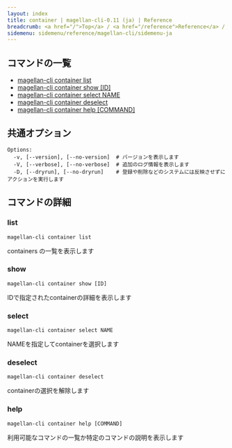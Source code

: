 ```yaml
---
layout: index
title: container | magellan-cli-0.11 (ja) | Reference
breadcrumb: <a href="/">Top</a> / <a href="/reference">Reference</a> / <a href="/reference/magellan-cli/ja">magellan-cli-0.11</a> / container <a href="/reference/en/resources/container.html">en</a> ja
sidemenu: sidemenu/reference/magellan-cli/sidemenu-ja
---
```


## コマンドの一覧

- [magellan-cli container list](#list)
- [magellan-cli container show [ID]](#show)
- [magellan-cli container select NAME](#select)
- [magellan-cli container deselect](#deselect)
- [magellan-cli container help [COMMAND]](#help)

## 共通オプション

```text
Options:
  -v, [--version], [--no-version]  # バージョンを表示します
  -V, [--verbose], [--no-verbose]  # 追加のログ情報を表示します
  -D, [--dryrun], [--no-dryrun]    # 登録や削除などのシステムには反映させずにアクションを実行します

```


## コマンドの詳細
### <a name="list"></a>list

```text
magellan-cli container list
```

containers の一覧を表示します

### <a name="show"></a>show

```text
magellan-cli container show [ID]
```

IDで指定されたcontainerの詳細を表示します

### <a name="select"></a>select

```text
magellan-cli container select NAME
```

NAMEを指定してcontainerを選択します

### <a name="deselect"></a>deselect

```text
magellan-cli container deselect
```

containerの選択を解除します

### <a name="help"></a>help

```text
magellan-cli container help [COMMAND]
```

利用可能なコマンドの一覧か特定のコマンドの説明を表示します

